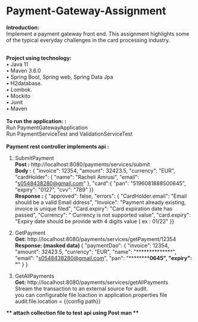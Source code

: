 # Payment-Gateway-Assignment


<b>Introduction:</b><br/>
Implement a payment gateway front end. This assignment highlights some of the typical everyday challenges in the card processing industry.

<br/>
 <b>Project using technology:<br/></b>
•	Java 11 <br/>
•	Maven 3.6.0 <br/>
•	Spring Boot, Spring web, Spring Data Jpa <br/>
•	H2database.<br/>
•	Lombok.<br/>
•	Mockito<br/>
•	Junit <br/>
•	Maven<br/>

<br/>
<b>To run the application: :</b><br/>
  Run PaymentGatewayApplication <br/>
  Run PaymentServiceTest and ValidationServiceTest <br/>
 <br/>
<b>Payment rest controller implements api :</b>

1.	SubmitPayment 
	<br/><b> Post :</b> http://localhost:8080/payments/services/submit
	<br/><b> Body :</b> { "invoice": 12354, "amount": 32423.5, "currency": "EUR",
	 "cardHolder": { "name": "Racheli Amrusi", "email": "s0548438280@gmail.com" }, 
   "card":{ "pan": "5196081888500645", "expiry": "0127", "cvv": "789" }}
<br/><b>  Response :</b>	{  "approved": false,
                         "errors": {
                         "CardHolder.email": "Email should be a valid Email ddress",
                         "Invoice": "Payment already existing, invoice is unique filed",
                         "Card.expiry": "Card expiration date has passed",
                          "Currency": " Currency is not supported value",
                          "card.expiry": "Expiry date should be provide with 4 digits value ( ex : 01/22" }}

2.	GetPayment 
	<br/> <b> Get:</b> http://localhost:8080/payments/services/getPayment/12354
  <br/> <b> Response: (masked data) </b>{
    "paymentDao": {
        "invoice": 12354,
        "amount": 32423.5,
        "currency": "EUR",
        "name": "**************",
        "email": "s0548438280@gmail.com",
        "pan": "************0645",
        "expiry": "****"
    }
}
3.	GetAllPayments </br>
  <b> Get:</b> http://localhost:8080/payments/services/getAllPayments <br/>
  Stream the transaction to an external source for audit.<br/>
	you can configurable file loaction in application.properties file <br/>
  audit.file.location = {{config path}}
	
<b>** attach collection file to test api using Post man **</b>


